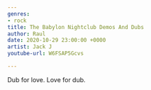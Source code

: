 ```yaml
---
genres:
- rock
title: The Babylon Nightclub Demos And Dubs
author: Raul
date: 2020-10-29 23:00:00 +0000
artist: Jack J
youtube-url: W6FSAP5Gcvs

---
```

Dub for love. Love for dub.